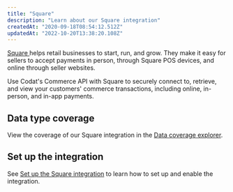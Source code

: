 ```yaml
---
title: "Square"
description: "Learn about our Square integration"
createdAt: "2020-09-18T08:54:12.512Z"
updatedAt: "2022-10-20T13:38:20.108Z"
---
```


<a className="external" href="https://squareup.com/" target="_blank">
  Square
</a> helps retail businesses to start, run, and grow. They make it easy for sellers
to accept payments in person, through Square POS devices, and online through seller
websites.

Use Codat's Commerce API with Square to securely connect to, retrieve, and view your customers' commerce transactions, including online, in-person, and in-app payments.

## Data type coverage

View the coverage of our Square integration in the <a className="external" href="https://knowledge.codat.io/supported-features/commerce?view=tab-by-integration&integrationKey=zsth" target="_blank">Data coverage explorer</a>.

## Set up the integration

See [Set up the Square integration](/commerce-square-setup) to learn how to set up and enable the integration.
